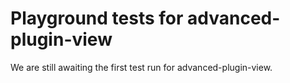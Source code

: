 # Playground tests for advanced-plugin-view
We are still awaiting the first test run for advanced-plugin-view.
